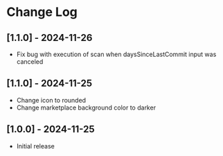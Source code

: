 # Change Log

## [1.1.0] - 2024-11-26
- Fix bug with execution of scan when daysSinceLastCommit input was canceled

## [1.1.0] - 2024-11-25

- Change icon to rounded
- Change marketplace background color to darker

## [1.0.0] - 2024-11-25

- Initial release
